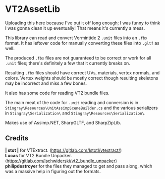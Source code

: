 # VT2AssetLib
 
Uploading this here because I've put it off long enough; I was funny to think I was gonna clean it up eventually! That means it's currently a mess.

This library can read and convert Vermintide 2 `.unit` files into an `.fbx` format. It has leftover code for manually converting these files into `.gltf` as well.

The produced `.fbx` files are not guaranteed to be correct or work for all `.unit` files; there's definitely a few that it currently breaks on.

Resulting `.fbx` files should have correct UVs, materials, vertex normals, and colors. Vertex weights should be mostly correct though resulting skeletons may be incorrect and miss a few bones.

It also has some code for reading VT2 bundle files.

The main meat of the code for `.unit` reading and conversion is in `Stingray\Resources\UnitAssimpSceneBuilder.cs` and the various serializers in `Stingray\Serialization\` and `Stingray\Resources\Serialization\`.

Makes use of Assimp.NET, SharpGLTF, and SharpZipLib.

## Credits

**| stot |** for VTExtract. (https://gitlab.com/IstotI/vtextract/)  
**Lucas** for VT2 Bundle Unpacker. (https://gitlab.com/lschwiderski/vt2_bundle_unpacker)  
**philipdestroyer** for the files they managed to get and pass along, which was a massive help in figuring out the formats.
